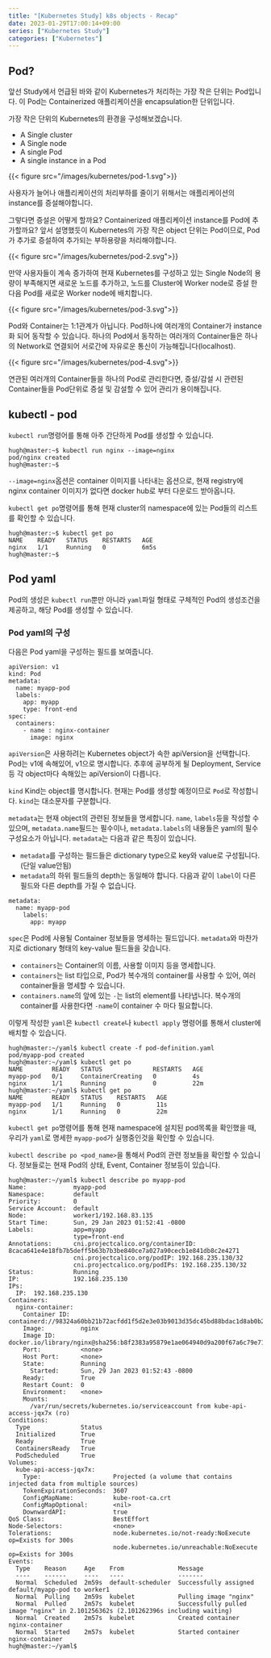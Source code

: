 ```yaml
---
title: "[Kubernetes Study] k8s objects - Recap"
date: 2023-01-29T17:00:14+09:00
series: ["Kubernetes Study"]
categories: ["Kubernetes"]
---
```


## Pod?

앞선 Study에서 언급된 바와 같이 Kubernetes가 처리하는 가장 작은 단위는 Pod입니다. 이 Pod는 Containerized 애플리케이션을 encapsulation한 단위입니다. 

가장 작은 단위의 Kubernetes의 환경을 구성해보겠습니다.
- A Single cluster 
- A Single node
- A single Pod 
- A single instance in a Pod

{{< figure src="/images/kubernetes/pod-1.svg">}}

사용자가 늘어나 애플리케이션의 처리부하를 줄이기 위해서는 애플리케이션의 instance를 증설해야합니다. 

그렇다면 증설은 어떻게 할까요? Containerized 애플리케이션 instance를 Pod에 추가할까요? 앞서 설명했듯이 Kubernetes의 가장 작은 object 단위는 Pod이므로, Pod가 추가로 증설하여 추가되는 부하용량을 처리해야합니다. 

{{< figure src="/images/kubernetes/pod-2.svg">}}

만약 사용자들이 계속 증가하여 현재 Kubernetes를 구성하고 있는 Single Node의 용량이 부족해지면 새로운 노드를 추가하고, 노드를 Cluster에 Worker node로 증설 한 다음 Pod를 새로운 Worker node에 배치합니다. 

{{< figure src="/images/kubernetes/pod-3.svg">}}

Pod와 Container는 1:1관계가 아닙니다. Pod하나에 여러개의 Container가 instance화 되어 동작할 수 있습니다. 하나의 Pod에서 동작하는 여러개의 Container들은 하나의 Network로 연결되어 서로간에 자유로운 통신이 가능해집니다(localhost). 

{{< figure src="/images/kubernetes/pod-4.svg">}}

연관된 여러개의 Container들을 하나의 Pod로 관리한다면, 증설/감설 시 관련된 Container들을 Pod단위로 증설 및 감설할 수 있어 관리가 용이해집니다. 

## kubectl - pod

`kubectl run`명령어를 통해 아주 간단하게 Pod를 생성할 수 있습니다.

```
hugh@master:~$ kubectl run nginx --image=nginx
pod/nginx created
hugh@master:~$
```

`--image=nginx`옵션은 container 이미지를 나타내는 옵션으로, 현재 registry에 nginx container 이미지가 없다면 docker hub로 부터 다운로드 받아옵니다. 

`kubectl get po`명령어를 통해 현재 cluster의 namespace에 있는 Pod들의 리스트를 확인할 수 있습니다.
```
hugh@master:~$ kubectl get po
NAME    READY   STATUS    RESTARTS   AGE
nginx   1/1     Running   0          6m5s
hugh@master:~$ 
```

## Pod yaml

Pod의 생성은 `kubectl run`뿐만 아니라 `yaml`파일 형태로 구체적인 Pod의 생성조건을 제공하고, 해당 Pod를 생성할 수 있습니다.

### Pod yaml의 구성
다음은 Pod yaml을 구성하는 필드를 보여줍니다.
```
apiVersion: v1
kind: Pod
metadata:
  name: myapp-pod
  labels:
    app: myapp
    type: front-end
spec:
  containers:
    - name : nginx-container
      image: nginx
```

`apiVersion`은 사용하려는 Kubernetes object가 속한 apiVersion을 선택합니다. Pod는 v1에 속해있어, v1으로 명시합니다. 추후에 공부하게 될 Deployment, Service 등 각 object마다 속해있는 apiVersion이 다릅니다.

`kind` Kind는 object를 명시합니다. 현재는 Pod를 생성할 예정이므로 `Pod`로 작성합니다. `kind`는 대소문자를 구분합니다.

`metadata`는 현재 object의 관련된 정보들을 명세합니다. `name`, `labels`등을 작성할 수 있으며, `metadata.name`필드는 필수이나, `metadata.labels`의 내용들은 yaml의 필수 구성요소가 아닙니다. `metadata`는 다음과 같은 특징이 있습니다.
- `metadata`를 구성하는 필드들은 dictionary type으로 key와 value로 구성됩니다. (단일 value안됨)
- `metadata`의 하위 필드들의 depth는 동일해야 합니다. 다음과 같이 `label`이 다른 필드와 다른 depth를 가질 수 없습니다.
```
metadata:
  name: myapp-pod
    labels:
      app: myapp
```

`spec`은 Pod에 사용될 Container 정보들을 명세하는 필드입니다. `metadata`와 마찬가지로 dictionary 형태의 key-value 필드들을 갖습니다. 
- `containers`는 Container의 이름, 사용할 이미지 등을 명세합니다.
- `containers`는 list 타입으로, Pod가 복수개의 container를 사용할 수 있어, 여러 container들을 명세할 수 있습니다.
- `containers.name`의 앞에 있는 `-`는 list의 element를 나타냅니다. 복수개의 container를 사용한다면 `-name`이 container 수 마다 필요합니다.

이렇게 작성한 `yaml`은 `kubectl create`나 `kubectl apply` 명령어를 통해서 cluster에 배치할 수 있습니다.

```
hugh@master:~/yaml$ kubectl create -f pod-definition.yaml
pod/myapp-pod created
hugh@master:~/yaml$ kubectl get po
NAME        READY   STATUS              RESTARTS   AGE
myapp-pod   0/1     ContainerCreating   0          4s
nginx       1/1     Running             0          22m
hugh@master:~/yaml$ kubectl get po
NAME        READY   STATUS    RESTARTS   AGE
myapp-pod   1/1     Running   0          11s
nginx       1/1     Running   0          22m
```

`kubectl get po`명령어를 통해 현재 namespace에 설치된 pod목록을 확인했을 때, 우리가 `yaml`로 명세한 `myapp-pod`가 실행중인것을 확인할 수 있습니다. 

`kubectl describe po <pod_name>`을 통해서 Pod의 관련 정보들을 확인할 수 있습니다. 정보들로는 현재 Pod의 상태, Event, Container 정보등이 있습니다.

```
hugh@master:~/yaml$ kubectl describe po myapp-pod
Name:             myapp-pod
Namespace:        default
Priority:         0
Service Account:  default
Node:             worker1/192.168.83.135
Start Time:       Sun, 29 Jan 2023 01:52:41 -0800
Labels:           app=myapp
                  type=front-end
Annotations:      cni.projectcalico.org/containerID: 8caca641e4e18fb7b5deff5b63b7b3be840ce7a027a90cecb1e841db8c2e4271
                  cni.projectcalico.org/podIP: 192.168.235.130/32
                  cni.projectcalico.org/podIPs: 192.168.235.130/32
Status:           Running
IP:               192.168.235.130
IPs:
  IP:  192.168.235.130
Containers:
  nginx-container:
    Container ID:   containerd://98324a60bb21b72acfdd1f5d2e3e03b9013d35dc45bd88bdac1d8ab0b2118e8e
    Image:          nginx
    Image ID:       docker.io/library/nginx@sha256:b8f2383a95879e1ae064940d9a200f67a6c79e710ed82ac42263397367e7cc4e
    Port:           <none>
    Host Port:      <none>
    State:          Running
      Started:      Sun, 29 Jan 2023 01:52:43 -0800
    Ready:          True
    Restart Count:  0
    Environment:    <none>
    Mounts:
      /var/run/secrets/kubernetes.io/serviceaccount from kube-api-access-jqx7x (ro)
Conditions:
  Type              Status
  Initialized       True 
  Ready             True 
  ContainersReady   True 
  PodScheduled      True 
Volumes:
  kube-api-access-jqx7x:
    Type:                    Projected (a volume that contains injected data from multiple sources)
    TokenExpirationSeconds:  3607
    ConfigMapName:           kube-root-ca.crt
    ConfigMapOptional:       <nil>
    DownwardAPI:             true
QoS Class:                   BestEffort
Node-Selectors:              <none>
Tolerations:                 node.kubernetes.io/not-ready:NoExecute op=Exists for 300s
                             node.kubernetes.io/unreachable:NoExecute op=Exists for 300s
Events:
  Type    Reason     Age    From               Message
  ----    ------     ----   ----               -------
  Normal  Scheduled  2m59s  default-scheduler  Successfully assigned default/myapp-pod to worker1
  Normal  Pulling    2m59s  kubelet            Pulling image "nginx"
  Normal  Pulled     2m57s  kubelet            Successfully pulled image "nginx" in 2.101256362s (2.101262396s including waiting)
  Normal  Created    2m57s  kubelet            Created container nginx-container
  Normal  Started    2m57s  kubelet            Started container nginx-container
hugh@master:~/yaml$
```
